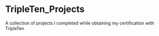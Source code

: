 # TripleTen_Projects
A collection of projects I completed while obtaining my certification with TripleTen
